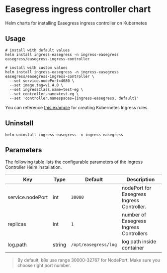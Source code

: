 # Easegress ingress controller chart

Helm charts for installing Easegress ingress controller on Kubernetes

## Usage

```shell
# install with default values
helm install ingress-easegress -n ingress-easegress easegress/easegress-ingress-controller

# install with custom values
helm install ingress-easegress -n ingress-easegress easegress/easegress-ingress-controller \
  --set service.nodePort=4080 \
  --set image.tag=v1.4.0 \
  --set ingressClass.name=test-eg \
  --set controller.name=test-eg \
  --set 'controller.namespaces={ingress-easegress, default}'
```

You can reference [this example](https://github.com/megaease/easegress/blob/main/doc/reference/ingresscontroller.md#create-backend-service--kubernetes-ingress) for creating Kubernetes Ingress rules.

## Uninstall

```shell
helm uninstall ingress-easegress -n ingress-easegress
```

## Parameters

The following table lists the configurable parameters of the Ingress Controller Helm installation.

| Key              | Type   | Default              | Description                                |
|------------------|--------|----------------------|--------------------------------------------|
| service.nodePort | int    | `30080`              | nodePort for Easegress Ingress Controller. |
| replicas         | int    | `1`                  | number of Easegress Ingress Controllers    |
| log.path         | string | `/opt/easegress/log` | log path inside container                  |

> By default, k8s use range 30000-32767 for NodePort. Make sure you choose right port number.
